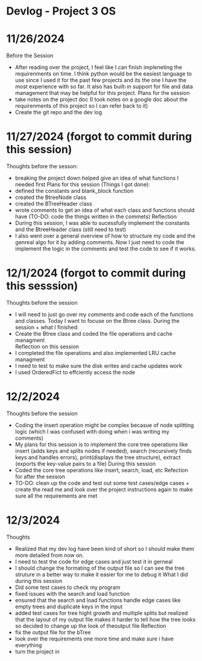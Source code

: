 # Devlog - Project 3 OS

# 11/26/2024
 Before the Session 
 - After reading over the project, I feel like I can finish impleneting the requirenments on time. I think python would be the easiest language to use since I used it for the past few projects and its the one I have the most experience with so far. It also has built-in support for file and data management that may be helpful for this project.
 Plans for the session 
 - take notes on the project doc (I took notes on a google doc about the requirenments of this project so I can refer back to it)
 - Create the git repo and the dev log 

# 11/27/2024 (forgot to commit during this session)
Thoughts before the sesson:
- breaking the project down helped give an idea of what functions I needed first 
Plans for this session (Things I got done):
- defined the constants and blank_block function 
- created the BtreeNode class 
- created the BTreeHeader class
- wrote comments to get an idea of what each class and functions should have (TO-DO: code the things written in the commets)
Reflection 
- During this session, I was able to sucessfully implement the constants and the BtreeHeader class (still need to test)
- I also went over a general overview of how to structure my code and the genreal algo for it by adding comments. Now I just need to code the implement the logic in the comments and test the code to see if it works. 

# 12/1/2024 (forgot to commit during this sesssion)
Thoughts before the session 
- I will need to just go over my comments and code each of the functions and classes. Today I want to focuse on the Btree class. 
During the session + what I finished: 
- Create the Btree class and coded the file operations and cache managment  
Reflection on this session 
- I completed the file operations and also implemented LRU cache managment 
- I need to test to make sure the disk writes and cache updates work 
- I used OrderedFict to effciently access the node 

# 12/2/2024
Thoughts before the session 
- Coding the insert operation might be complex becasue of node splitting logic (which I was confused with doing when i was writing my comments)
- My plans for this session is to implement the core tree operations like insert (adds keys and splits nodes if needed), search (recursively finds keys and handles errors), print(displays the tree structure), extract (exports the key-value pairs to a file)
During this session 
- Coded the core tree operations like insert, search, load, etc 
Refection for after the session 
- TO-DO: clean up the code and test out some test cases/edge cases + create the read me and look over the project instructions again to make sure all the requirements are met 

# 12/3/2024
Thoughts 
- Realized that my dev log have been kind of short so I should make them more detailed from now on. 
- I need to test the code for edge cases and just test it in gerneal 
- I should change the formating of the output file so I can see the tree struture in a better way to make it easier for me to debug it 
What I did during this session 
- Did some test cases to check my program 
- fixed issues with the search and load function 
- ensured that the search and load functions handle edge cases like empty trees and duplicate keys in the input 
- added test cases for tree hight growth and multiple splits but realized that the layout of my output file makes it harder to tell how the tree looks so decided to change up the look of theoutput file 
Reflection 
- fix the output file for the bTree 
- look over the requirements one more time and make sure i have everything 
- turn the project in 

